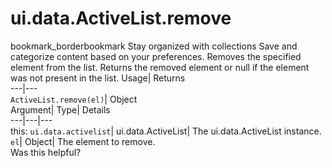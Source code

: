  
#  ui.data.ActiveList.remove 
bookmark_borderbookmark Stay organized with collections  Save and categorize content based on your preferences.
Removes the specified element from the list. 
Returns the removed element or null if the element was not present in the list.
Usage| Returns  
---|---  
`ActiveList.remove(el)`| Object  
Argument| Type| Details  
---|---|---  
this: `ui.data.activelist`| ui.data.ActiveList| The ui.data.ActiveList instance.  
`el`| Object| The element to remove.  
Was this helpful?
